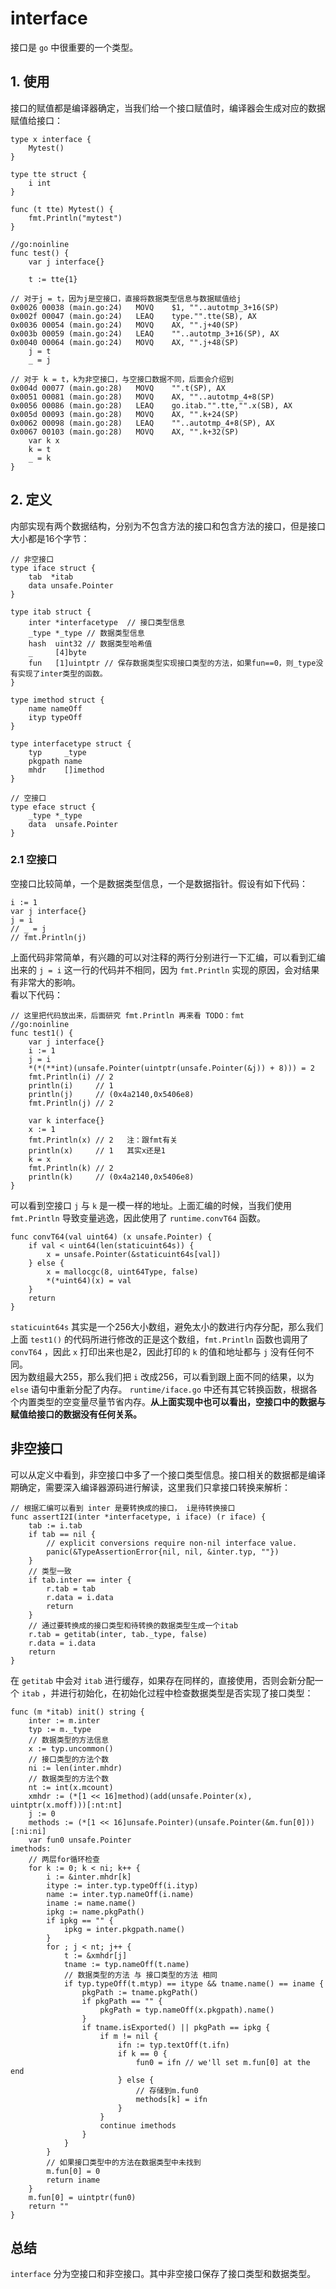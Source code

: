 # interface
接口是 `go` 中很重要的一个类型。

## 1. 使用
接口的赋值都是编译器确定，当我们给一个接口赋值时，编译器会生成对应的数据赋值给接口：
```
type x interface {
	Mytest()
}

type tte struct {
    i int
}

func (t tte) Mytest() {
	fmt.Println("mytest")
}

//go:noinline
func test() {
	var j interface{}

	t := tte{1}

// 对于j = t，因为j是空接口，直接将数据类型信息与数据赋值给j
0x0026 00038 (main.go:24)	MOVQ	$1, ""..autotmp_3+16(SP)
0x002f 00047 (main.go:24)	LEAQ	type."".tte(SB), AX
0x0036 00054 (main.go:24)	MOVQ	AX, "".j+40(SP)
0x003b 00059 (main.go:24)	LEAQ	""..autotmp_3+16(SP), AX
0x0040 00064 (main.go:24)	MOVQ	AX, "".j+48(SP)
	j = t
	_ = j

// 对于 k = t，k为非空接口，与空接口数据不同，后面会介绍到
0x004d 00077 (main.go:28)	MOVQ	"".t(SP), AX
0x0051 00081 (main.go:28)	MOVQ	AX, ""..autotmp_4+8(SP)
0x0056 00086 (main.go:28)	LEAQ	go.itab."".tte,"".x(SB), AX
0x005d 00093 (main.go:28)	MOVQ	AX, "".k+24(SP)
0x0062 00098 (main.go:28)	LEAQ	""..autotmp_4+8(SP), AX
0x0067 00103 (main.go:28)	MOVQ	AX, "".k+32(SP)
	var k x
	k = t
	_ = k
}
```

## 2. 定义
内部实现有两个数据结构，分别为不包含方法的接口和包含方法的接口，但是接口大小都是16个字节：
```
// 非空接口
type iface struct {
	tab  *itab
	data unsafe.Pointer
}

type itab struct {
	inter *interfacetype  // 接口类型信息
	_type *_type // 数据类型信息
	hash  uint32 // 数据类型哈希值
	_     [4]byte
	fun   [1]uintptr // 保存数据类型实现接口类型的方法，如果fun==0，则_type没有实现了inter类型的函数。
}

type imethod struct {
	name nameOff
	ityp typeOff
}

type interfacetype struct {
	typ     _type
	pkgpath name
	mhdr    []imethod
}

// 空接口
type eface struct {
	_type *_type
	data  unsafe.Pointer
}
```

### 2.1 空接口
空接口比较简单，一个是数据类型信息，一个是数据指针。假设有如下代码：
```
i := 1
var j interface{}
j = i
// _ = j
// fmt.Println(j)
```
上面代码非常简单，有兴趣的可以对注释的两行分别进行一下汇编，可以看到汇编出来的 `j = i` 这一行的代码并不相同，因为 `fmt.Println` 实现的原因，会对结果有非常大的影响。  
看以下代码：
```
// 这里把代码放出来，后面研究 fmt.Println 再来看 TODO：fmt
//go:noinline
func test1() {
	var j interface{}
	i := 1
	j = i
	*(*(**int)(unsafe.Pointer(uintptr(unsafe.Pointer(&j)) + 8))) = 2
	fmt.Println(i) // 2
	println(i)     // 1
	println(j)     // (0x4a2140,0x5406e8)
	fmt.Println(j) // 2

	var k interface{}
	x := 1
	fmt.Println(x) // 2   注：跟fmt有关
	println(x)     // 1   其实x还是1
	k = x
	fmt.Println(k) // 2
	println(k)     // (0x4a2140,0x5406e8)
}
```
可以看到空接口 `j` 与 `k` 是一模一样的地址。上面汇编的时候，当我们使用 `fmt.Println` 导致变量逃逸，因此使用了 `runtime.convT64` 函数。
```
func convT64(val uint64) (x unsafe.Pointer) {
	if val < uint64(len(staticuint64s)) {
		x = unsafe.Pointer(&staticuint64s[val])
	} else {
		x = mallocgc(8, uint64Type, false)
		*(*uint64)(x) = val
	}
	return
}
```
`staticuint64s` 其实是一个256大小数组，避免太小的数进行内存分配，那么我们上面 `test1()` 的代码所进行修改的正是这个数组，`fmt.Println` 函数也调用了 `convT64` ，因此 `x` 打印出来也是2，因此打印的 `k` 的值和地址都与 `j` 没有任何不同。  
因为数组最大255，那么我们把 `i` 改成256，可以看到跟上面不同的结果，以为 `else` 语句中重新分配了内存。 `runtime/iface.go` 中还有其它转换函数，根据各个内置类型的空变量尽量节省内存。**从上面实现中也可以看出，空接口中的数据与赋值给接口的数据没有任何关系。**

## 非空接口
可以从定义中看到，非空接口中多了一个接口类型信息。接口相关的数据都是编译期确定，需要深入编译器源码进行解读，这里我们只拿接口转换来解析：
```
// 根据汇编可以看到 inter 是要转换成的接口， i是待转换接口
func assertI2I(inter *interfacetype, i iface) (r iface) {
	tab := i.tab
	if tab == nil {
		// explicit conversions require non-nil interface value.
		panic(&TypeAssertionError{nil, nil, &inter.typ, ""})
	}
    // 类型一致
	if tab.inter == inter {
		r.tab = tab
		r.data = i.data
		return
	}
    // 通过要转换成的接口类型和待转换的数据类型生成一个itab
	r.tab = getitab(inter, tab._type, false)
	r.data = i.data
	return
}
```
在 `getitab` 中会对 `itab` 进行缓存，如果存在同样的，直接使用，否则会新分配一个 `itab` ，并进行初始化，在初始化过程中检查数据类型是否实现了接口类型：
```
func (m *itab) init() string {
	inter := m.inter
	typ := m._type
    // 数据类型的方法信息
	x := typ.uncommon()
    // 接口类型的方法个数
	ni := len(inter.mhdr)
    // 数据类型的方法个数
	nt := int(x.mcount)
	xmhdr := (*[1 << 16]method)(add(unsafe.Pointer(x), uintptr(x.moff)))[:nt:nt]
	j := 0
	methods := (*[1 << 16]unsafe.Pointer)(unsafe.Pointer(&m.fun[0]))[:ni:ni]
	var fun0 unsafe.Pointer
imethods:
    // 两层for循环检查
	for k := 0; k < ni; k++ {
		i := &inter.mhdr[k]
		itype := inter.typ.typeOff(i.ityp)
		name := inter.typ.nameOff(i.name)
		iname := name.name()
		ipkg := name.pkgPath()
		if ipkg == "" {
			ipkg = inter.pkgpath.name()
		}
		for ; j < nt; j++ {
			t := &xmhdr[j]
			tname := typ.nameOff(t.name)
            // 数据类型的方法 与 接口类型的方法 相同
			if typ.typeOff(t.mtyp) == itype && tname.name() == iname {
				pkgPath := tname.pkgPath()
				if pkgPath == "" {
					pkgPath = typ.nameOff(x.pkgpath).name()
				}
				if tname.isExported() || pkgPath == ipkg {
					if m != nil {
						ifn := typ.textOff(t.ifn)
						if k == 0 {
							fun0 = ifn // we'll set m.fun[0] at the end
						} else {
                            // 存储到m.fun0
							methods[k] = ifn
						}
					}
					continue imethods
				}
			}
		}
		// 如果接口类型中的方法在数据类型中未找到
		m.fun[0] = 0
		return iname
	}
	m.fun[0] = uintptr(fun0)
	return ""
}
```

## 总结
`interface` 分为空接口和非空接口。其中非空接口保存了接口类型和数据类型。
